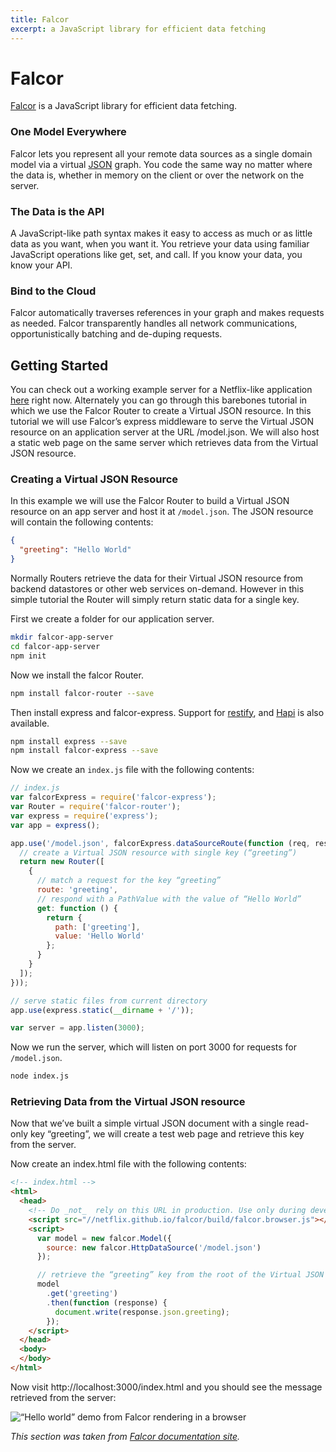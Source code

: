 ```yaml
---
title: Falcor
excerpt: a JavaScript library for efficient data fetching
---
```


# Falcor

[Falcor](https://netflix.github.io/falcor/) is a JavaScript library for efficient data fetching.

### One Model Everywhere

Falcor lets you represent all your remote data sources as a single domain model via a virtual [JSON](/_glossary/JSON.md) graph. You code the same way no matter where the data is, whether in memory on the client or over the network on the server.

### The Data is the API

A JavaScript-like path syntax makes it easy to access as much or as little data as you want, when you want it. You retrieve your data using familiar JavaScript operations like get, set, and call. If you know your data, you know your API.

### Bind to the Cloud

Falcor automatically traverses references in your graph and makes requests as needed. Falcor transparently handles all network communications, opportunistically batching and de-duping requests.

## Getting Started

You can check out a working example server for a Netflix-like application [here](http://github.com/netflix/falcor-express-demo) right now. Alternately you can go through this barebones tutorial in which we use the Falcor Router to create a Virtual JSON resource. In this tutorial we will use Falcor’s express middleware to serve the Virtual JSON resource on an application server at the URL /model.json. We will also host a static web page on the same server which retrieves data from the Virtual JSON resource.

### Creating a Virtual JSON Resource

In this example we will use the Falcor Router to build a Virtual JSON resource on an app server and host it at `/model.json`. The JSON resource will contain the following contents:

```json
{
  "greeting": "Hello World"
}
```

Normally Routers retrieve the data for their Virtual JSON resource from backend datastores or other web services on-demand. However in this simple tutorial the Router will simply return static data for a single key.

First we create a folder for our application server.

```sh
mkdir falcor-app-server
cd falcor-app-server
npm init
```

Now we install the falcor Router.

```sh
npm install falcor-router --save
```

Then install express and falcor-express. Support for [restify](https://github.com/netflix/falcor-restify), and [Hapi](https://github.com/netflix/falcor-hapi) is also available.

```sh
npm install express --save
npm install falcor-express --save
```

Now we create an `index.js` file with the following contents:

```js
// index.js
var falcorExpress = require('falcor-express');
var Router = require('falcor-router');
var express = require('express');
var app = express();

app.use('/model.json', falcorExpress.dataSourceRoute(function (req, res) {
  // create a Virtual JSON resource with single key (“greeting”)
  return new Router([
    {
      // match a request for the key “greeting”
      route: 'greeting',
      // respond with a PathValue with the value of “Hello World”
      get: function () {
        return {
          path: ['greeting'],
          value: 'Hello World'
        };
      }
    }
  ]);
}));

// serve static files from current directory
app.use(express.static(__dirname + '/'));

var server = app.listen(3000);
```

Now we run the server, which will listen on port 3000 for requests for `/model.json`.

```sh
node index.js
```

### Retrieving Data from the Virtual JSON resource

Now that we’ve built a simple virtual JSON document with a single read-only key “greeting”, we will create a test web page and retrieve this key from the server.

Now create an index.html file with the following contents:

```html
<!-- index.html -->
<html>
  <head>
    <!-- Do _not_  rely on this URL in production. Use only during development.  -->
    <script src="//netflix.github.io/falcor/build/falcor.browser.js"></script>
    <script>
      var model = new falcor.Model({
        source: new falcor.HttpDataSource('/model.json')
      });

      // retrieve the “greeting” key from the root of the Virtual JSON resource
      model
        .get('greeting')
        .then(function (response) {
          document.write(response.json.greeting);
        });
    </script>
  </head>
  <body>
  </body>
</html>
```

Now visit http://localhost:3000/index.html and you should see the message retrieved from the server:

![“Hello world” demo from Falcor rendering in a browser](http://netflix.github.io/falcor/starter/helloworld.png)

*This section was taken from [Falcor documentation site](http://netflix.github.io/falcor/).*
